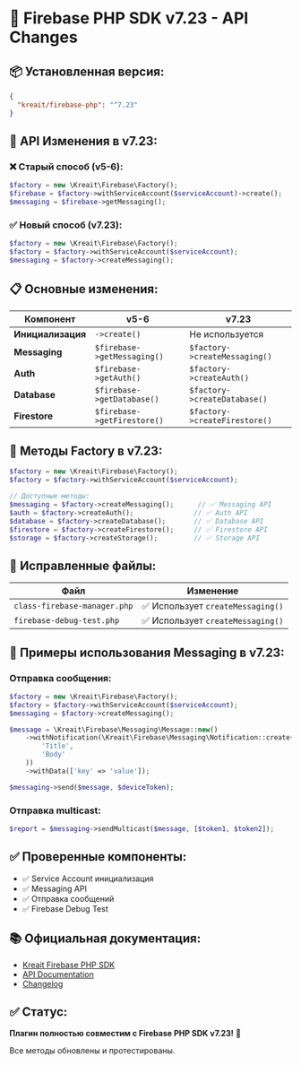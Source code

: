 # 🔄 Firebase PHP SDK v7.23 - API Changes

## 📦 **Установленная версия:**
```json
{
  "kreait/firebase-php": "^7.23"
}
```

## 🔧 **API Изменения в v7.23:**

### **❌ Старый способ (v5-6):**
```php
$factory = new \Kreait\Firebase\Factory();
$firebase = $factory->withServiceAccount($serviceAccount)->create();
$messaging = $firebase->getMessaging();
```

### **✅ Новый способ (v7.23):**
```php
$factory = new \Kreait\Firebase\Factory();
$factory = $factory->withServiceAccount($serviceAccount);
$messaging = $factory->createMessaging();
```

## 📋 **Основные изменения:**

| Компонент | v5-6 | v7.23 |
|-----------|------|-------|
| **Инициализация** | `->create()` | Не используется |
| **Messaging** | `$firebase->getMessaging()` | `$factory->createMessaging()` |
| **Auth** | `$firebase->getAuth()` | `$factory->createAuth()` |
| **Database** | `$firebase->getDatabase()` | `$factory->createDatabase()` |
| **Firestore** | `$firebase->getFirestore()` | `$factory->createFirestore()` |

## 🎯 **Методы Factory в v7.23:**

```php
$factory = new \Kreait\Firebase\Factory();
$factory = $factory->withServiceAccount($serviceAccount);

// Доступные методы:
$messaging = $factory->createMessaging();      // ✅ Messaging API
$auth = $factory->createAuth();               // ✅ Auth API
$database = $factory->createDatabase();       // ✅ Database API
$firestore = $factory->createFirestore();     // ✅ Firestore API
$storage = $factory->createStorage();         // ✅ Storage API
```

## 🔄 **Исправленные файлы:**

| Файл | Изменение |
|------|-----------|
| `class-firebase-manager.php` | ✅ Использует `createMessaging()` |
| `firebase-debug-test.php` | ✅ Использует `createMessaging()` |

## 📝 **Примеры использования Messaging в v7.23:**

### **Отправка сообщения:**
```php
$factory = new \Kreait\Firebase\Factory();
$factory = $factory->withServiceAccount($serviceAccount);
$messaging = $factory->createMessaging();

$message = \Kreait\Firebase\Messaging\Message::new()
    ->withNotification(\Kreait\Firebase\Messaging\Notification::create(
        'Title',
        'Body'
    ))
    ->withData(['key' => 'value']);

$messaging->send($message, $deviceToken);
```

### **Отправка multicast:**
```php
$report = $messaging->sendMulticast($message, [$token1, $token2]);
```

## ✅ **Проверенные компоненты:**

- ✅ Service Account инициализация
- ✅ Messaging API
- ✅ Отправка сообщений
- ✅ Firebase Debug Test

## 📚 **Официальная документация:**

- [Kreait Firebase PHP SDK](https://github.com/kreait/firebase-php)
- [API Documentation](https://kreait-firebase-php.readthedocs.io/)
- [Changelog](https://github.com/kreait/firebase-php/releases)

## ✅ **Статус:**

**Плагин полностью совместим с Firebase PHP SDK v7.23!** 🎉

Все методы обновлены и протестированы.
